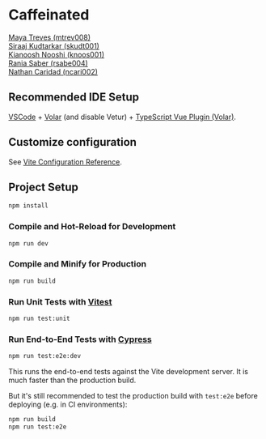 # Caffeinated



[Maya Treves (mtrev008)](https://github.com/mtgym2)  
[Siraaj Kudtarkar (skudt001)](https://github.com/siraajkudtarkar)  
[Kianoosh Nooshi (knoos001)](https://github.com/kia-nooshi)    
[Rania Saber (rsabe004)](https://github.com/rsabe004)     
[Nathan Caridad (ncari002)](https://github.com/naridad)   

## Recommended IDE Setup

[VSCode](https://code.visualstudio.com/) + [Volar](https://marketplace.visualstudio.com/items?itemName=Vue.volar) (and disable Vetur) + [TypeScript Vue Plugin (Volar)](https://marketplace.visualstudio.com/items?itemName=Vue.vscode-typescript-vue-plugin).

## Customize configuration

See [Vite Configuration Reference](https://vitejs.dev/config/).

## Project Setup

```sh
npm install
```

### Compile and Hot-Reload for Development

```sh
npm run dev
```

### Compile and Minify for Production

```sh
npm run build
```

### Run Unit Tests with [Vitest](https://vitest.dev/)

```sh
npm run test:unit
```

### Run End-to-End Tests with [Cypress](https://www.cypress.io/)

```sh
npm run test:e2e:dev
```

This runs the end-to-end tests against the Vite development server.
It is much faster than the production build.

But it's still recommended to test the production build with `test:e2e` before deploying (e.g. in CI environments):

```sh
npm run build
npm run test:e2e
```
